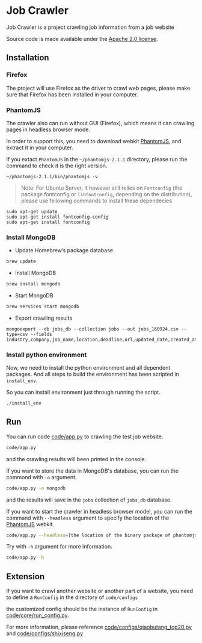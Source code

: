 # Job Crawler


Job Crawler is a project crawling job information from a job website


Source code is made available under the [Apache 2.0 license](https://github.com/SeleniumHQ/selenium/blob/master/LICENSE).


## Installation

### Firefox

The project will use Firefox as the driver to crawl web pages, please make sure that Firefox has been installed in your computer.

### PhantomJS

The crawler also can run without GUI (Firefox), which means it can crawling pages in headless browser mode. 

In order to support this, you need to download webkit [PhantomJS](http://phantomjs.org/download.html), and extract it in your computer.

If you extact `PhantomJS` in the `~/phantomjs-2.1.1` directory, please run the command to check it is the right version.

```
~/phantomjs-2.1.1/bin/phantomjs -v
```

> Note: For Ubuntu Server, It however still relies on `Fontconfig` (the package fontconfig or `libfontconfig`, depending on the distribution), please use fellowing commands to install these dependecies


```
sudo apt-get update
sudo apt-get install fontconfig-config
sudo apt-get install fontconfig
```




### Install MongoDB

* Update Homebrew’s package database
```sh
brew update
```

* Install MongoDB
```sh
brew install mongodb
```

* Start MongoDB
```sh
brew services start mongodb
```

* Export crawling results
```
mongoexport --db jobs_db --collection jobs --out jobs_160924.csv --type=csv --fields industry,company,job_name,location,deadline,url,updated_date,created_at
```


### Install python environment

Now, we need to install the python environment and all dependent packages. And all steps to build the environment has been scripted in `install_env`.

So you can install environment just through running the script.
```sh
./install_env
```


## Run

You can run code [code/app.py](https://github.com/david-liu/job_crawler/blob/dev/code/app.py) to crawling the test job website.
```sh
code/app.py
```
and the crawling results will been printed in the console.

If you want to store the data in MongoDB's database, you can run the commond with `-o` argument.
```sh
code/app.py -o mongodb
```
and the results will save in the `jobs` collection of `jobs_db` database.


If you want to start the crawler in headless browser model, you can run the command with `--headless` argument to specify the location of the [PhantomJS](http://phantomjs.org/) webkit.
```sh
code/app.py --headless=[the location of the binary package of phantomjs]
```

Try with `-h` argument for more information.

```sh
code/app.py -h
```

## Extension

If you want to crawl another website or another part of a website, you need to define a `RunConfig` in the directory of `code/configs`

the customized config should be the instance of `RunConfig` in [code/core/run_config.py](https://github.com/david-liu/job_crawler/blob/dev/code/core/run_config.py).

For more information, please reference [code/configs/qiaobutang_top20.py](https://github.com/david-liu/job_crawler/blob/master/code/configs/qiaobutang_top20.py) and [code/configs/shixiseng.py](https://github.com/david-liu/job_crawler/blob/dev/code/configs/shixiseng.py)
